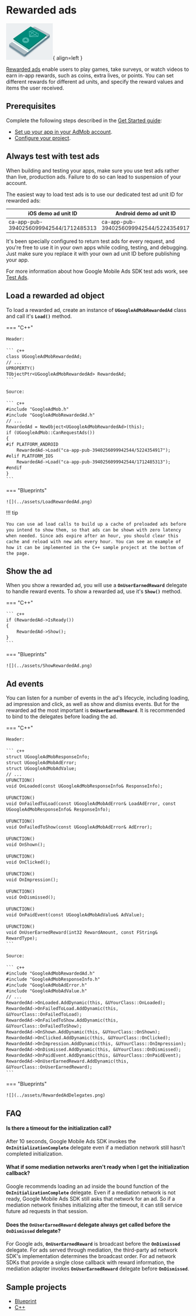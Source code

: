# Rewarded ads

![](../assets/format-rewarded.png){ align=left }

[Rewarded ads](https://support.google.com/admob/answer/7372450) enable users to play games, take surveys, or watch videos to earn in-app rewards, such as coins, extra lives, or points. You can set different rewards for different ad units, and specify the reward values and items the user received.

## Prerequisites

Complete the following steps described in the [Get Started guide](../index.md):

-   [Set up your app in your AdMob account](../index.md#set-up-your-app-in-your-admob-account).
-   [Configure your project](../index.md#configure-your-project).

## Always test with test ads

When building and testing your apps, make sure you use test ads rather than live, production ads. Failure to do so can lead to suspension of your account.

The easiest way to load test ads is to use our dedicated test ad unit ID for rewarded ads:

| iOS demo ad unit ID                    | Android demo ad unit ID                |
| -------------------------------------- | -------------------------------------- |
| ca-app-pub-3940256099942544/1712485313 | ca-app-pub-3940256099942544/5224354917 |

It's been specially configured to return test ads for every request, and you're free to use it in your own apps while coding, testing, and debugging. Just make sure you replace it with your own ad unit ID before publishing your app.

For more information about how Google Mobile Ads SDK test ads work, see [Test Ads](../enable-test-ads.md).

## Load a rewarded ad object

To load a rewarded ad, create an instance of __`UGoogleAdMobRewardedAd`__ class and call it's __`Load()`__ method.

=== "C++"

    Header:

    ``` c++
    class UGoogleAdMobRewardedAd;
    // ...
    UPROPERTY()
    TObjectPtr<UGoogleAdMobRewardedAd> RewardedAd;
    ```

    Source:

    ``` c++
    #include "GoogleAdMob.h"
    #include "GoogleAdMobRewardedAd.h"
    // ...
    RewardedAd = NewObject<UGoogleAdMobRewardedAd>(this);
    if (UGoogleAdMob::CanRequestAds())
    {
    #if PLATFORM_ANDROID
        RewardedAd->Load("ca-app-pub-3940256099942544/5224354917");
    #elif PLATFORM_IOS
        RewardedAd->Load("ca-app-pub-3940256099942544/1712485313");
    #endif
    }
    ```

=== "Blueprints"

    ![](../assets/LoadRewardedAd.png)

!!! tip

    You can use ad load calls to build up a cache of preloaded ads before you intend to show them, so that ads can be shown with zero latency when needed. Since ads expire after an hour, you should clear this cache and reload with new ads every hour. You can see an example of how it can be implemented in the C++ sample project at the bottom of the page.

## Show the ad

When you show a rewarded ad, you will use a __`OnUserEarnedReward`__ delegate to handle reward events. To show a rewarded ad, use it's __`Show()`__ method.

=== "C++"

    ``` c++
    if (RewardedAd->IsReady())
    {
        RewardedAd->Show();
    }
    ```

=== "Blueprints"

    ![](../assets/ShowRewardedAd.png)

## Ad events

You can listen for a number of events in the ad's lifecycle, including loading, ad impression and click, as well as show and dismiss events. But for the rewarded ad the most important is __`OnUserEarnedReward`__. It is recommended to bind to the delegates before loading the ad.

=== "C++"

    Header:

    ``` c++
    struct UGoogleAdMobResponseInfo;
    struct UGoogleAdMobAdError;
    struct UGoogleAdMobAdValue;
    // ...
    UFUNCTION()
    void OnLoaded(const UGoogleAdMobResponseInfo& ResponseInfo);

    UFUNCTION()
    void OnFailedToLoad(const UGoogleAdMobAdError& LoadAdError, const UGoogleAdMobResponseInfo& ResponseInfo);

    UFUNCTION()
    void OnFailedToShow(const UGoogleAdMobAdError& AdError);

    UFUNCTION()
    void OnShown();

    UFUNCTION()
    void OnClicked();

    UFUNCTION()
    void OnImpression();

    UFUNCTION()
    void OnDismissed();

    UFUNCTION()
    void OnPaidEvent(const UGoogleAdMobAdValue& AdValue);

    UFUNCTION()
    void OnUserEarnedReward(int32 RewardAmount, const FString& RewardType);
    ```

    Source:

    ``` c++
    #include "GoogleAdMobRewardedAd.h"
    #include "GoogleAdMobResponseInfo.h"
    #include "GoogleAdMobAdError.h"
    #include "GoogleAdMobAdValue.h"
    // ...
    RewardedAd->OnLoaded.AddDynamic(this, &UYourClass::OnLoaded);
    RewardedAd->OnFailedToLoad.AddDynamic(this, &UYourClass::OnFailedToLoad);
    RewardedAd->OnFailedToShow.AddDynamic(this, &UYourClass::OnFailedToShow);
    RewardedAd->OnShown.AddDynamic(this, &UYourClass::OnShown);
    RewardedAd->OnClicked.AddDynamic(this, &UYourClass::OnClicked);
    RewardedAd->OnImpression.AddDynamic(this, &UYourClass::OnImpression);
    RewardedAd->OnDismissed.AddDynamic(this, &UYourClass::OnDismissed);
    RewardedAd->OnPaidEvent.AddDynamic(this, &UYourClass::OnPaidEvent);
    RewardedAd->OnUserEarnedReward.AddDynamic(this, &UYourClass::OnUserEarnedReward);
    ```

=== "Blueprints"

    ![](../assets/RewardedAdDelegates.png)

## FAQ

#### Is there a timeout for the initialization call?
    
After 10 seconds, Google Mobile Ads SDK invokes the __`OnInitializationComplete`__ delegate even if a mediation network still hasn't completed initialization.

#### What if some mediation networks aren't ready when I get the initialization callback?

Google recommends loading an ad inside the bound function of the __`OnInitializationComplete`__ delegate. Even if a mediation network is not ready, Google Mobile Ads SDK still asks that network for an ad. So if a mediation network finishes initializing after the timeout, it can still service future ad requests in that session.

#### Does the __`OnUserEarnedReward`__ delegate always get called before the __`OnDismissed`__ delegate?

For Google ads, __`OnUserEarnedReward`__ is broadcast before the __`OnDismissed`__ delegate. For ads served through mediation, the third-party ad network SDK's implementation determines the broadcast order. For ad network SDKs that provide a single close callback with reward information, the mediation adapter invokes __`OnUserEarnedReward`__ delegate before __`OnDismissed`__.

## Sample projects

- [Blueprint](https://deepinnothing.github.io/sample-projects/unreal-engine/google-admob/GoogleAdMobBP.zip)
- [C++](https://deepinnothing.github.io/sample-projects/unreal-engine/google-admob/GoogleAdMobCPP.zip) 